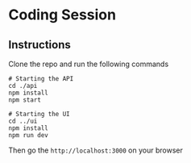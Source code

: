 # Coding Session

## Instructions

Clone the repo and run the following commands

``` 
# Starting the API
cd ./api
npm install
npm start

# Starting the UI
cd ../ui
npm install
npm run dev
```

Then go the `http://localhost:3000` on your browser
